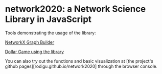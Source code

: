 # network2020: a Network Science Library in JavaScript

Tools demonstrating the usage of the library:

[NetworkX Graph Builder](rodigu.github.io/nxtool)

[Dollar Game using the library](rodigu.github.io/monster-constelations)

You can also try out the functions and basic visualization at [the project's github pages][rodigu.github.io/network2020] through the browser console.
